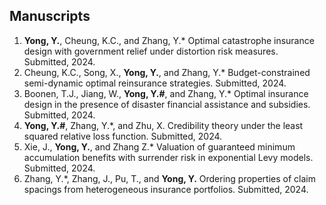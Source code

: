 ## Manuscripts
<ol>

<li><strong>Yong, Y.</strong>, Cheung, K.C., and Zhang, Y.* Optimal catastrophe insurance design with government relief under distortion risk measures. Submitted, 2024.</li>

<li>Cheung, K.C., Song, X., <strong>Yong, Y.</strong>, and Zhang, Y.* Budget-constrained semi-dynamic optimal reinsurance strategies. Submitted, 2024.</li>

<li>Boonen, T.J., Jiang, W., <strong>Yong, Y.#</strong>, and Zhang, Y.* Optimal insurance design in the presence of disaster financial assistance and subsidies. Submitted, 2024.</li>

<li><strong>Yong, Y.#</strong>, Zhang, Y.*, and Zhu, X. Credibility theory under the least squared relative loss function. Submitted, 2024.</li>

<li>Xie, J., <strong>Yong, Y.</strong>, and Zhang Z.* Valuation of guaranteed minimum accumulation benefits with surrender risk in exponential Levy models. Submitted, 2024.</li>

<li>Zhang, Y.*, Zhang, J., Pu, T., and <strong>Yong, Y.</strong> Ordering properties of claim spacings from heterogeneous insurance portfolios. Submitted, 2024.</li>

</ol>
